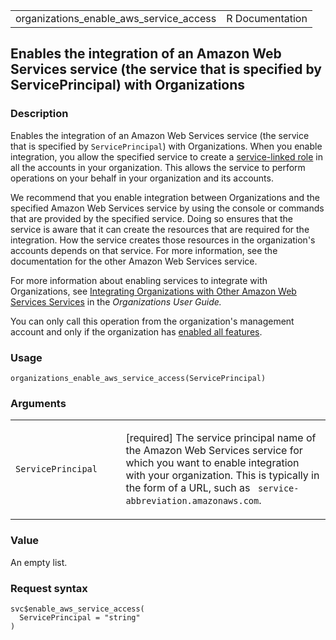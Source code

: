 <table style="width: 100%;">
<tbody>
<tr class="odd">
<td>organizations_enable_aws_service_access</td>
<td style="text-align: right;">R Documentation</td>
</tr>
</tbody>
</table>

## Enables the integration of an Amazon Web Services service (the service that is specified by ServicePrincipal) with Organizations

### Description

Enables the integration of an Amazon Web Services service (the service
that is specified by `ServicePrincipal`) with Organizations. When you
enable integration, you allow the specified service to create a
[service-linked
role](https://docs.aws.amazon.com/IAM/latest/UserGuide/using-service-linked-roles.html)
in all the accounts in your organization. This allows the service to
perform operations on your behalf in your organization and its accounts.

We recommend that you enable integration between Organizations and the
specified Amazon Web Services service by using the console or commands
that are provided by the specified service. Doing so ensures that the
service is aware that it can create the resources that are required for
the integration. How the service creates those resources in the
organization's accounts depends on that service. For more information,
see the documentation for the other Amazon Web Services service.

For more information about enabling services to integrate with
Organizations, see [Integrating Organizations with Other Amazon Web
Services
Services](https://docs.aws.amazon.com/organizations/latest/userguide/orgs_integrate_services.html)
in the *Organizations User Guide.*

You can only call this operation from the organization's management
account and only if the organization has [enabled all
features](https://docs.aws.amazon.com/organizations/latest/userguide/orgs_manage_org_support-all-features.html).

### Usage

    organizations_enable_aws_service_access(ServicePrincipal)

### Arguments

<table>
<colgroup>
<col style="width: 35%" />
<col style="width: 65%" />
</colgroup>
<tbody>
<tr class="odd">
<td><code
id="organizations_enable_aws_service_access_:_ServicePrincipal">ServicePrincipal</code></td>
<td><p>[required] The service principal name of the Amazon Web Services
service for which you want to enable integration with your organization.
This is typically in the form of a URL, such as
<code> service-abbreviation.amazonaws.com</code>.</p></td>
</tr>
</tbody>
</table>

### Value

An empty list.

### Request syntax

    svc$enable_aws_service_access(
      ServicePrincipal = "string"
    )
